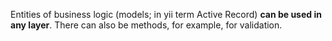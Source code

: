 Entities of business logic (models; in yii term Active Record) **can be used in any layer**. 
There can also be methods, for example, for validation.